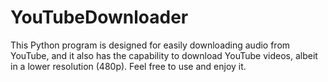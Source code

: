 # YouTubeDownloader
This Python program is designed for easily downloading audio from YouTube, and it also has the capability to download YouTube videos, albeit in a lower resolution (480p). Feel free to use and enjoy it.

